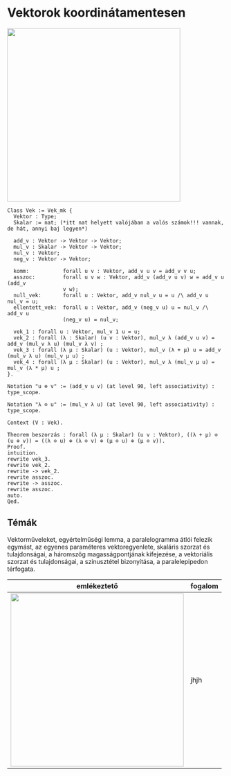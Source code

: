 # Vektorok koordinátamentesen 

<img src="https://github.com/mozow01/mat_a1/blob/main/1_het/vektor_1.png" width=400>

````coq
Class Vek := Vek_mk {
  Vektor : Type;
  Skalar := nat; (*itt nat helyett valójában a valós számok!!! vannak, de hát, annyi baj legyen*)

  add_v : Vektor -> Vektor -> Vektor;
  mul_v : Skalar -> Vektor -> Vektor;
  nul_v : Vektor;
  neg_v : Vektor -> Vektor;

  komm:           forall u v : Vektor, add_v u v = add_v v u;
  asszoc:         forall u v w : Vektor, add_v (add_v u v) w = add_v u (add_v
                  v w);
  null_vek:       forall u : Vektor, add_v nul_v u = u /\ add_v u nul_v = u;
  ellentett_vek:  forall u : Vektor, add_v (neg_v u) u = nul_v /\ add_v u 
                  (neg_v u) = nul_v;

  vek_1 : forall u : Vektor, mul_v 1 u = u;
  vek_2 : forall (λ : Skalar) (u v : Vektor), mul_v λ (add_v u v) = add_v (mul_v λ u) (mul_v λ v) ;
  vek_3 : forall (λ μ : Skalar) (u : Vektor), mul_v (λ + μ) u = add_v (mul_v λ u) (mul_v μ u) ;
  vek_4 : forall (λ μ : Skalar) (u : Vektor), mul_v λ (mul_v μ u) = mul_v (λ * μ) u ;
}.

Notation "u ⊕ v" := (add_v u v) (at level 90, left associativity) : type_scope.

Notation "λ ⊙ u" := (mul_v λ u) (at level 90, left associativity) : type_scope.

Context (V : Vek).

Theorem beszorzás : forall (λ μ : Skalar) (u v : Vektor), ((λ + μ) ⊙ (u ⊕ v)) = ((λ ⊙ u) ⊕ (λ ⊙ v) ⊕ (μ ⊙ u) ⊕ (μ ⊙ v)).
Proof.
intuition.
rewrite vek_3.
rewrite vek_2.
rewrite -> vek_2.
rewrite asszoc.
rewrite -> asszoc.
rewrite asszoc.
auto.
Qed.
````
## Témák 

Vektorműveleket, egyértelműségi lemma, a paralelogramma átlói felezik egymást, az egyenes paraméteres vektoregyenlete, skaláris szorzat és tulajdonságai, a háromszög magasságpontjának kifejezése, a vektoriális szorzat és tulajdonságai, a szinusztétel bizonyítása, a paralelepipedon térfogata.

 emlékeztető | fogalom 
----|----
<img src="https://github.com/mozow01/mat_a1/blob/main/1_het/vek_2.png" width=400>| jhjh 

